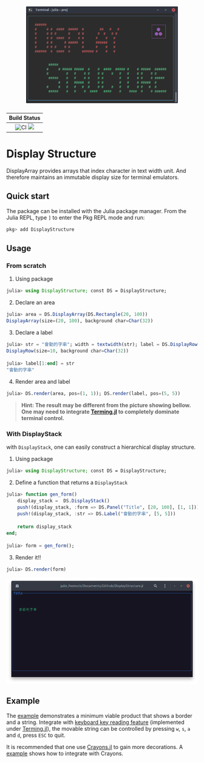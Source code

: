 <h1 align="center">
    <img width="400" src="gallery/logo.png" alt="Display Structure">
    <br>
</h1>

| **Build Status**                                 |
|:------------------------------------------------:|
| ![CI][github-ci] [![][codecov-img]][codecov-url] |

[github-ci]: https://github.com/foldfelis/DisplayStructure.jl/workflows/CI/badge.svg

[codecov-img]: https://codecov.io/gh/foldfelis/DisplayStructure.jl/branch/master/graph/badge.svg

[codecov-url]: https://codecov.io/gh/foldfelis/DisplayStructure.jl

# Display Structure

DisplayArray provides arrays that index character in text width unit. And therefore maintains an immutable display size for terminal emulators.

## Quick start

The package can be installed with the Julia package manager.
From the Julia REPL, type `]` to enter the Pkg REPL mode and run:

```julia
pkg> add DisplayStructure
```

## Usage

### From scratch

1. Using package

```julia
julia> using DisplayStructure; const DS = DisplayStructure;
```

2. Declare an area

```julia
julia> area = DS.DisplayArray(DS.Rectangle(20, 100))
DisplayArray(size=(20, 100), background char=Char(32))
```

3. Declare a label

```julia
julia> str = "會動的字串"; width = textwidth(str); label = DS.DisplayRow(width)
DisplayRow(size=10, background char=Char(32))

julia> label[1:end] = str
"會動的字串"
```

4. Render area and label

```julia
julia> DS.render(area, pos=(1, 1)); DS.render(label, pos=(5, 5))
```

> **Hint: The result may be different from the picture showing bellow. One may need to integrate [Terming.jl](https://github.com/foldfelis/Terming.jl) to completely dominate terminal control.**

### With DisplayStack

with `DisplayStack`, one can easily construct a hierarchical display structure.

1. Using package

```julia
julia> using DisplayStructure; const DS = DisplayStructure;
```


2. Define a function that returns a `DisplayStack`

```julia
julia> function gen_form()
    display_stack =  DS.DisplayStack()
    push!(display_stack, :form => DS.Panel("Title", [20, 100], [1, 1]))
    push!(display_stack, :str => DS.Label("會動的字串", [5, 5]))

    return display_stack
end;

julia> form = gen_form();
```

3. Render it!!

```julia
julia> DS.render(form)
```

![](gallery/usage.png)

## Example

The [example](example/example.jl) demonstrates a minimum viable product
that shows a border and a string. Integrate with [keyboard key reading feature](https://gist.github.com/foldfelis/375dc13b2d3be792fdf029466d7761d0) (implemented under [Terming.jl](https://github.com/foldfelis/Terming.jl)), the movable string can be controlled by pressing `w`, `s`, `a` and `d`, press `ESC` to quit.

It is recommended that one use [Crayons.jl](https://github.com/KristofferC/Crayons.jl) to gain more decorations. A [example](example/logo.jl) shows how to integrate with Crayons.
